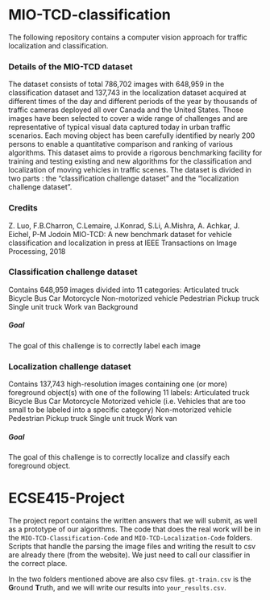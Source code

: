 # MIO-TCD-classification
The following repository contains a computer vision approach for traffic localization and classification.

### Details of the MIO-TCD dataset
The dataset consists of total 786,702 images with 648,959 in the classification dataset and 137,743 in the localization dataset acquired at different times of the day and different periods of the year by thousands of traffic cameras deployed all over Canada and the United States. Those images have been selected to cover a wide range of challenges and are representative of typical visual data captured today in urban traffic scenarios. Each moving object has been carefully identified by nearly 200 persons to enable a quantitative comparison and ranking of various algorithms. This dataset aims to provide a rigorous benchmarking facility for training and testing existing and new algorithms for the classification and localization of moving vehicles in traffic scenes. The dataset is divided in two parts : the “classification challenge dataset” and the “localization challenge dataset”.

### Credits
Z. Luo, F.B.Charron, C.Lemaire, J.Konrad, S.Li, A.Mishra, A. Achkar, J. Eichel, P-M Jodoin MIO-TCD: A new benchmark dataset for vehicle classification and localization in press at IEEE Transactions on Image Processing, 2018

### Classification challenge dataset
Contains 648,959 images divided into 11 categories: Articulated truck Bicycle Bus Car Motorcycle Non-motorized vehicle Pedestrian Pickup truck Single unit truck Work van Background

##### Goal
The goal of this challenge is to correctly label each image

### Localization challenge dataset
Contains 137,743 high-resolution images containing one (or more) foreground object(s) with one of the following 11 labels: Articulated truck Bicycle Bus Car Motorcycle Motorized vehicle (i.e. Vehicles that are too small to be labeled into a specific category) Non-motorized vehicle Pedestrian Pickup truck Single unit truck Work van

##### Goal
The goal of this challenge is to correctly localize and classify each foreground object.

# ECSE415-Project

The project report contains the written answers that we will submit, as well as a prototype of our algorithms. The code that does the real work will be in the `MIO-TCD-Classification-Code` and `MIO-TCD-Localization-Code` folders. Scripts that handle the parsing the image files and writing the result to csv are already there (from the website). We just need to call our classifier in the correct place.

In the two folders mentioned above are also csv files. `gt-train.csv` is the **G**round **T**ruth, and we will write our results into `your_results.csv`.
